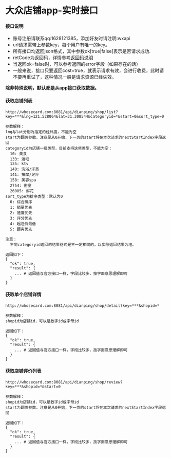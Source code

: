 # 大众店铺app-实时接口

#### 接口说明
* 账号注册请联系qq:1628121385，添加好友时请注明:wxapi
* url请求需带上参数key，每个用户有唯一的key。
* 所有接口均返回json格式，其中参数ok[true|false]表示是否请求成功.
* retCode为返回码，详情参考[返回码说明](https://github.com/iwoods100/wxapi-doc/blob/master/retcode.md)
* 当返回ok=false时，可以参考返回的error字段（如果存在的话）
* 一般来说，接口只要返回cost=true，就表示请求有效，会进行收费，此时请不要再重试了，这种情况一般是请求资源已经失效。

**除非特殊说明，默认都是从app接口获取数据。**

#### 获取店铺列表
```
http://whosecard.com:8081/api/dianping/shop/list?key=***&lng=121.528064&lat=31.308544&categoryid=*&start=0&sort_type=0

参数解释：
lng与lat分别为指定的经纬度，不能为空
start为翻页参数，注意是从0开始，下一页的start将在本次请求的nextStartIndex字段返回
categoryid为店铺一级类型，目前支持这些类型，不能为空：
  10: 美食
  133: 酒吧
  135: ktv
  140: 洗浴/汗蒸
  141: 按摩/足疗
  158: 美容spa
  2754: 密室
  26085: 鲜花
sort_type为排序类型：默认为0
  0: 综合排序
  1: 销量优先
  2: 速度优先
  3: 评分优先
  4: 起送价最低
  5: 距离优先

注意：
  不同categoryid返回的结果格式是不一定相同的，以实际返回结果为准。

返回如下：
{
  "ok": true,
  "result": {
    ... # 返回值与官方接口一样，字段比较多，按字面意思理解即可
  }
}
```

#### 获取单个店铺详情
```
http://whosecard.com:8081/api/dianping/shop/detail?key=***&shopid=*

参数解释：
shopid为店铺id，可以是数字id或字母id

返回如下：
{
  "ok": true,
  "result": {
    ... # 返回值与官方接口一样，字段比较多，按字面意思理解即可
  }
}
```

#### 获取店铺评价列表
```
http://whosecard.com:8081/api/dianping/shop/review?key=***&shopid=*&start=0

参数解释：
shopid为店铺id，可以是数字id或字母id
start为翻页参数，注意是从0开始，下一页的start将在本次请求的nextStartIndex字段返回

返回如下：
{
  "ok": true,
  "result": {
    ... # 返回值与官方接口一样，字段比较多，按字面意思理解即可
  }
}
```
